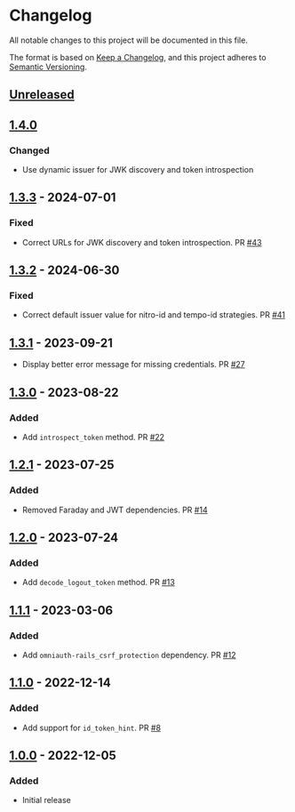 # Changelog

All notable changes to this project will be documented in this file.

The format is based on [Keep a Changelog](https://keepachangelog.com/en/1.0.0/),
and this project adheres to [Semantic Versioning](https://semver.org/spec/v2.0.0.html).

## [Unreleased]

## [1.4.0]

### Changed

* Use dynamic issuer for JWK discovery and token introspection

## [1.3.3] - 2024-07-01

### Fixed

* Correct URLs for JWK discovery and token introspection. PR [#43](https://github.com/powerhome/omniauth-nitro-id/pull/43)

## [1.3.2] - 2024-06-30

### Fixed

* Correct default issuer value for nitro-id and tempo-id strategies. PR [#41](https://github.com/powerhome/omniauth-nitro-id/pull/41)

## [1.3.1] - 2023-09-21

* Display better error message for missing credentials. PR [#27](https://github.com/powerhome/omniauth-nitro-id/pull/27)

## [1.3.0] - 2023-08-22

### Added

* Add `introspect_token` method. PR [#22](https://github.com/powerhome/omniauth-nitro-id/pull/22)

## [1.2.1] - 2023-07-25

### Added

* Removed Faraday and JWT dependencies. PR [#14](https://github.com/powerhome/omniauth-nitro-id/pull/4)

## [1.2.0] - 2023-07-24

### Added

* Add `decode_logout_token` method. PR [#13](https://github.com/powerhome/omniauth-nitro-id/pull/13)

## [1.1.1] - 2023-03-06

### Added

* Add `omniauth-rails_csrf_protection` dependency. PR [#12](https://github.com/powerhome/omniauth-nitro-id/pull/12)

## [1.1.0] - 2022-12-14

### Added

* Add support for `id_token_hint`. PR [#8](https://github.com/powerhome/omniauth-nitro-id/pull/8)

## [1.0.0] - 2022-12-05

### Added

* Initial release

[Unreleased]: https://github.com/powerhome/omniauth-nitro-id/compare/v1.4.0...HEAD
[1.4.0]: https://github.com/powerhome/omniauth-nitro-id/releases/tag/v1.4.0
[1.3.3]: https://github.com/powerhome/omniauth-nitro-id/releases/tag/v1.3.3
[1.3.2]: https://github.com/powerhome/omniauth-nitro-id/releases/tag/v1.3.2
[1.3.1]: https://github.com/powerhome/omniauth-nitro-id/releases/tag/v1.3.1
[1.3.0]: https://github.com/powerhome/omniauth-nitro-id/releases/tag/v1.3.0
[1.2.1]: https://github.com/powerhome/omniauth-nitro-id/releases/tag/v1.2.1
[1.2.0]: https://github.com/powerhome/omniauth-nitro-id/releases/tag/v1.2.0
[1.1.1]: https://github.com/powerhome/omniauth-nitro-id/releases/tag/v1.1.1
[1.1.0]: https://github.com/powerhome/omniauth-nitro-id/releases/tag/v1.1.0
[1.0.0]: https://github.com/powerhome/omniauth-nitro-id/releases/tag/v1.0.0
